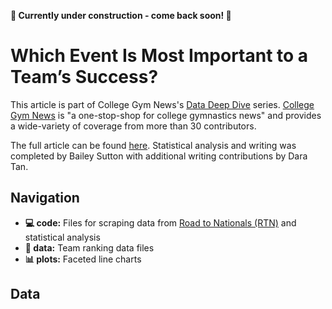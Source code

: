 **:construction: Currently under construction - come back soon! :construction:**

# Which Event Is Most Important to a Team’s Success?
This article is part of College Gym News's [Data Deep Dive](https://collegegymnews.com/category/data/) series. [College Gym News](https://collegegymnews.com/) is "a one-stop-shop for college gymnastics news" and provides a wide-variety of coverage from more than 30 contributors. 

The full article can be found [here](https://collegegymnews.com/2024/02/12/data-deep-dive-which-event-is-most-important-to-a-teams-success/). Statistical analysis and writing was completed by Bailey Sutton with additional writing contributions by Dara Tan. 

## Navigation
- **:computer: code:** Files for scraping data from [Road to Nationals (RTN)](https://roadtonationals.com/results/index.php) and statistical analysis
- **:file_folder: data:** Team ranking data files
- **:bar_chart: plots:** Faceted line charts

## Data

